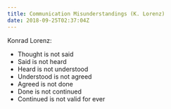 ```yaml
---
title: Communication Misunderstandings (K. Lorenz)
date: 2018-09-25T02:37:04Z
---
```


Konrad Lorenz:

* Thought is not said
* Said is not heard
* Heard is not understood
* Understood is not agreed
* Agreed is not done
* Done is not continued
* Continued is not valid for ever

